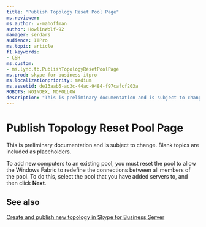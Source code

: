 ```yaml
---
title: "Publish Topology Reset Pool Page"
ms.reviewer: 
ms.author: v-mahoffman
author: HowlinWolf-92
manager: serdars
audience: ITPro
ms.topic: article
f1.keywords:
- CSH
ms.custom:
- ms.lync.tb.PublishTopologyResetPoolPage
ms.prod: skype-for-business-itpro
ms.localizationpriority: medium
ms.assetid: de13aab5-ac3c-44ac-9484-f97cafcf203a
ROBOTS: NOINDEX, NOFOLLOW
description: "This is preliminary documentation and is subject to change. Blank topics are included as placeholders."
---
```


# Publish Topology Reset Pool Page
 
This is preliminary documentation and is subject to change. Blank topics are included as placeholders.
  
To add new computers to an existing pool, you must reset the pool to allow the Windows Fabric to redefine the connections between all members of the pool. To do this, select the pool that you have added servers to, and then click **Next**.
  
## See also

[Create and publish new topology in Skype for Business Server](../../../deploy/install/create-and-publish-new-topology.md)
